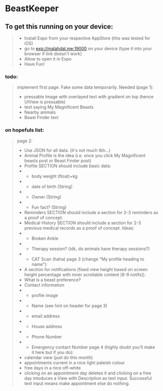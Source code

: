 # BeastKeeper

## To get this running on your device:
> - Install Expo from your respective AppStore (this was tested for iOS)
> - go to [exp://malahdal.me:19000](exp://malahdal.me:19000) on your device (type it into your browser if link doesn't work)
> - Allow to open it in Expo
> - Have Fun!

### todo:
> implement first page. Fake some data temporarily. 
> Needed (page 1):
> - pressable Image with overlayed text with gradient on top (hence UIView is pressable)
> - text saying My Magnificent Beasts
> - Nearby animals
> - Beast Finder text

### on hopefuls list:
> page 2:
> - Use JSON for all data. (it's not much tbh...)
> - Animal Profile is the idea (i.e. once you click My Magnificent beasts post or Beast Finder post)
> - Profile SECTION should include basic data:
> - - body weight (float)+kg
> - - date of birth (String)
> - - Owner (String)
> - - Fun fact? (String)
> - Reminders SECTION should include a section for 2-3 reminders as a proof of concept.
> - Medical History SECTION should include a section for 2-3 previous medical records as a proof of concept. Ideas:
> - - Broken Ankle
> - - Therapy session? (idk, do animals have therapy sessions?)
> - - CAT Scan (haha)
> page 3 (change "My profile heading to name"):
> - A section for notifications (fixed view height based on screen height percentage with inner scrollable content [8-9 notifs]).
> - What is a beast preference?
> - Contact information
> - - profile image
> - - Name (see hint on header for page 3)
> - - email address
> - - House address
> - - Phone Number
> - - Emergency contact Number
> page 4 (highly doubt you'll make it here but if you do):
> - calendar view (just do this month)
> - appointments current in a nice light paleish colour
> - free days in a nice off-white
> - clicking on an appointment day deletes it and clicking on a free day intoduces a View with Description as text input. Successful text input means make appointment else do nothing.